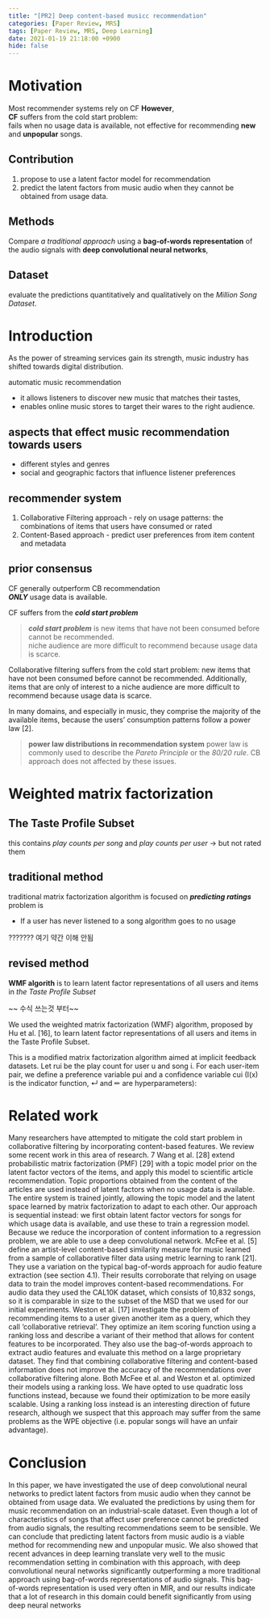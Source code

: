 ```yaml
---
title: "[PR2] Deep content-based musicc recommendation"
categories: [Paper Review, MRS]
tags: [Paper Review, MRS, Deep Learning]
date: 2021-01-19 21:18:00 +0900
hide: false
---
```


# Motivation
Most recommender systems rely on CF
**However**, <br>
  **CF** suffers from the cold start problem: <br>
    fails when no usage data is available, not effective for recommending **new** and **unpopular** songs.
    
## Contribution
1. propose to use a latent factor model for recommendation
2. predict the latent factors from music audio when they cannot be obtained from usage data.

## Methods
Compare *a traditional approach* using a **bag-of-words representation** of the audio signals
with **deep convolutional neural networks**, 

## Dataset
evaluate the predictions quantitatively and qualitatively on the *Million Song Dataset*. 

# Introduction
As the power of streaming services gain its strength, 
music industry has shifted towards digital distribution.

automatic music recommendation<br>
  - it allows listeners to discover new music that matches their tastes,
  - enables online music stores to target their wares to the right audience.


## aspects that effect music recommendation towards users
  - different styles and genres
  - social and geographic factors that influence listener preferences

## recommender system
  1. Collaborative Filtering approach
    - rely on usage patterns: the combinations of items that users have consumed or rated
  2. Content-Based approach
    - predict user preferences from item content and metadata
  
## prior consensus
CF generally outperform CB recommendation <br>
***ONLY*** usage data is available. <br>

CF suffers from the ***cold start problem***
> ***cold start problem*** is new items that have not been consumed before cannot be recommended. <br>
> niche audience are more difficult to recommend because usage data is scarce.

Collaborative filtering suffers from the cold start problem: new items that have not been consumed before cannot be recommended.
Additionally, items that are only of interest to a niche audience are more difficult to recommend because usage data is scarce.

In many domains, and especially in music, they comprise the majority of
the available items, because the users’ consumption patterns follow a power law [2]. 
> **power law distributions in recommendation system**
> power law is commonly used to describe the *Pareto Principle* or the *80/20 rule*.
> CB approach does not affected by these issues.



# Weighted matrix factorization
## The Taste Profile Subset
this contains *play counts per song* and *play counts per user* 
-> but not rated them

## traditional method
traditional matrix factorization algorithm is focused on ***predicting ratings*** 
problem is
  - If a user has never listened to a song algorithm goes to no usage

??????? 
여기 약간 이해 안됨

## revised method
**WMF algorith** is to learn latent factor representations of all users and items in *the Taste Profile Subset*

~~ 수식 쓰는것 부터~~

We used the weighted matrix factorization (WMF) algorithm, proposed by Hu et al. [16], to learn
latent factor representations of all users and items in the Taste Profile Subset. 

This is a modified
matrix factorization algorithm aimed at implicit feedback datasets. Let rui be the play count for
user u and song i. For each user-item pair, we define a preference variable pui and a confidence
variable cui (I(x) is the indicator function, ↵ and ✏ are hyperparameters):



# Related work
Many researchers have attempted to mitigate the cold start problem in collaborative filtering by
incorporating content-based features. We review some recent work in this area of research.
7
Wang et al. [28] extend probabilistic matrix factorization (PMF) [29] with a topic model prior on
the latent factor vectors of the items, and apply this model to scientific article recommendation.
Topic proportions obtained from the content of the articles are used instead of latent factors when no
usage data is available. The entire system is trained jointly, allowing the topic model and the latent
space learned by matrix factorization to adapt to each other. Our approach is sequential instead: we
first obtain latent factor vectors for songs for which usage data is available, and use these to train
a regression model. Because we reduce the incorporation of content information to a regression
problem, we are able to use a deep convolutional network.
McFee et al. [5] define an artist-level content-based similarity measure for music learned from a
sample of collaborative filter data using metric learning to rank [21]. They use a variation on the
typical bag-of-words approach for audio feature extraction (see section 4.1). Their results corroborate that relying on usage data to train the model improves content-based recommendations. For
audio data they used the CAL10K dataset, which consists of 10,832 songs, so it is comparable in
size to the subset of the MSD that we used for our initial experiments.
Weston et al. [17] investigate the problem of recommending items to a user given another item as
a query, which they call ‘collaborative retrieval’. They optimize an item scoring function using a
ranking loss and describe a variant of their method that allows for content features to be incorporated. They also use the bag-of-words approach to extract audio features and evaluate this method
on a large proprietary dataset. They find that combining collaborative filtering and content-based information does not improve the accuracy of the recommendations over collaborative filtering alone.
Both McFee et al. and Weston et al. optimized their models using a ranking loss. We have opted to
use quadratic loss functions instead, because we found their optimization to be more easily scalable.
Using a ranking loss instead is an interesting direction of future research, although we suspect that
this approach may suffer from the same problems as the WPE objective (i.e. popular songs will have
an unfair advantage).

# Conclusion
In this paper, we have investigated the use of deep convolutional neural networks to predict latent
factors from music audio when they cannot be obtained from usage data. We evaluated the predictions by using them for music recommendation on an industrial-scale dataset. Even though a lot
of characteristics of songs that affect user preference cannot be predicted from audio signals, the
resulting recommendations seem to be sensible. We can conclude that predicting latent factors from
music audio is a viable method for recommending new and unpopular music.
We also showed that recent advances in deep learning translate very well to the music recommendation setting in combination with this approach, with deep convolutional neural networks significantly
outperforming a more traditional approach using bag-of-words representations of audio signals. This
bag-of-words representation is used very often in MIR, and our results indicate that a lot of research
in this domain could benefit significantly from using deep neural networks
